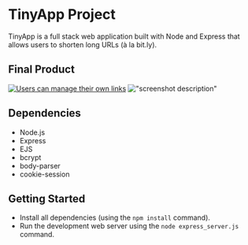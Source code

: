 # TinyApp Project

TinyApp is a full stack web application built with Node and Express that allows users to shorten long URLs (à la bit.ly).

## Final Product

[![Users can manage their own links](https://s33.postimg.cc/443c5ytsv/screenshot1.jpg)](https://postimg.cc/image/pdqygta3f/)
!["screenshot description"](#)

## Dependencies

-   Node.js
-   Express
-   EJS
-   bcrypt
-   body-parser
-   cookie-session

## Getting Started

-   Install all dependencies (using the `npm install` command).
-   Run the development web server using the `node express_server.js` command.
